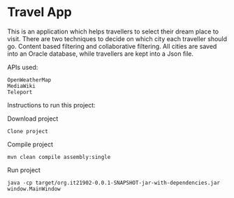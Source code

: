 # Travel App

This is an application which helps travellers to select their dream place to visit. There are two techniques to decide on which city each traveller should go. Content based filtering and collaborative filtering. All cities are saved into an Oracle database, while travellers are kept into a Json file.

APIs used: 
```
OpenWeatherMap
MediaWiki
Teleport
```

Instructions to run this project:

Download project
```
Clone project
```

Compile project
```
mvn clean compile assembly:single
```

Run project
```
java -cp target/org.it21902-0.0.1-SNAPSHOT-jar-with-dependencies.jar window.MainWindow
```
